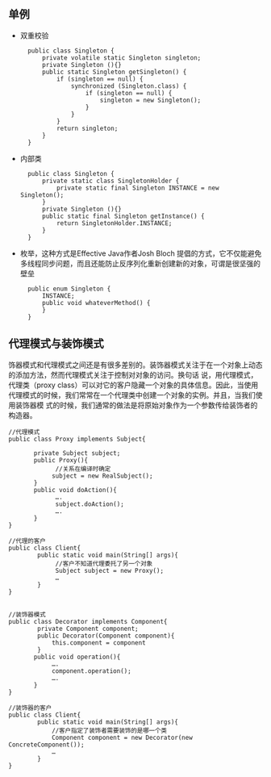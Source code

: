 ## 单例
* 双重校验

		public class Singleton {  
 			private volatile static Singleton singleton;  
 			private Singleton (){}  
 			public static Singleton getSingleton() {  
 				if (singleton == null) {  
 					synchronized (Singleton.class) {  
 						if (singleton == null) {  
            				singleton = new Singleton();  
        				}  
        			}  
    			}  
 				return singleton;  
    		}  
		}

* 内部类

		public class Singleton {  
		 	private static class SingletonHolder {  
		 		private static final Singleton INSTANCE = new Singleton();  
		    }  
		 	private Singleton (){}  
		 	public static final Singleton getInstance() {  
		 		return SingletonHolder.INSTANCE;  
		    }  
		} 

* 枚举，这种方式是Effective Java作者Josh Bloch 提倡的方式，它不仅能避免多线程同步问题，而且还能防止反序列化重新创建新的对象，可谓是很坚强的壁垒
	
		public enum Singleton {  
	    	INSTANCE;  
	 		public void whateverMethod() {  
	    	}  
		}


## 代理模式与装饰模式
饰器模式和代理模式之间还是有很多差别的。装饰器模式关注于在一个对象上动态的添加方法，然而代理模式关注于控制对对象的访问。换句话 说，用代理模式，代理类（proxy class）可以对它的客户隐藏一个对象的具体信息。因此，当使用代理模式的时候，我们常常在一个代理类中创建一个对象的实例。并且，当我们使用装饰器模 式的时候，我们通常的做法是将原始对象作为一个参数传给装饰者的构造器。

	//代理模式
	public class Proxy implements Subject{
	
	       private Subject subject;
	       public Proxy(){
	             //关系在编译时确定
	            subject = new RealSubject();
	       }
	       public void doAction(){
	             ….
	             subject.doAction();
	             ….
	       }
	}
	
	//代理的客户
	public class Client{
	        public static void main(String[] args){
	             //客户不知道代理委托了另一个对象
	             Subject subject = new Proxy();
	             …
	        }
	}


	//装饰器模式
	public class Decorator implements Component{
	        private Component component;
	        public Decorator(Component component){
	            this.component = component
	        }
	       public void operation(){
	            ….
	            component.operation();
	            ….
	       }
	}
	
	//装饰器的客户
	public class Client{
	        public static void main(String[] args){
	            //客户指定了装饰者需要装饰的是哪一个类
	            Component component = new Decorator(new ConcreteComponent());
	            …
	        }
	}
